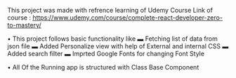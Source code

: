 This project was made with refrence learning of Udemy Course Link of course : https://www.udemy.com/course/complete-react-developer-zero-to-mastery/

 • This project follows basic functionality like 
 ▬ Fetching list of data from json file
 ▬ Added Personalize view with help of External and internal CSS
 ▬ Added search filter
 ▬ Imprted Google Fonts for changing Font Style

 • All Of the Running app is structured with Class Base Component


 
 
